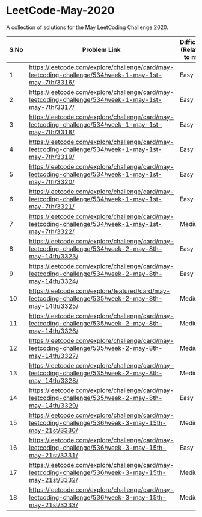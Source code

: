 # LeetCode-May-2020
A collection of solutions for the May LeetCoding Challenge 2020.

| S.No | Problem Link  | Difficulty (Relative to me) | Algorithm(s) Used | Data Structure(s) Used | Time Complexity | Space Complexity | Time to solve |
| ------------- | ------------- | ------------- | ------------- | ------------- | ------------- | ------------- | ------------- |
| 1 | https://leetcode.com/explore/challenge/card/may-leetcoding-challenge/534/week-1-may-1st-may-7th/3316/  | Easy  | Binary Search | NA | O(logn) | O(1) | Within 15 mins |
| 2 | https://leetcode.com/explore/challenge/card/may-leetcoding-challenge/534/week-1-may-1st-may-7th/3317/  | Easy  | NA | HashSet | O(m+n) | O(m) | Within 15 mins |
| 3 | https://leetcode.com/explore/challenge/card/may-leetcoding-challenge/534/week-1-may-1st-may-7th/3318/  | Easy  | NA | Array | O(1) | O(n) | Within 15 mins |
| 4 | https://leetcode.com/explore/challenge/card/may-leetcoding-challenge/534/week-1-may-1st-may-7th/3319/  | Easy  | NA | NA | O(1) | O(1) | Within 15 mins |
| 5 | https://leetcode.com/explore/challenge/card/may-leetcoding-challenge/534/week-1-may-1st-may-7th/3320/  | Easy  | NA | HashMap | O(n) | O(n) | Within 15 mins |
| 6 | https://leetcode.com/explore/challenge/card/may-leetcoding-challenge/534/week-1-may-1st-may-7th/3321/  | Easy  | NA | HashMap | O(n) | O(n) | Within 15 mins |
| 7 | https://leetcode.com/explore/challenge/card/may-leetcoding-challenge/534/week-1-may-1st-may-7th/3322/  | Medium  | NA | NA | O(n) | O(n) | Within 60 mins |
| 8 | https://leetcode.com/explore/challenge/card/may-leetcoding-challenge/534/week-2-may-8th-may-14th/3323/  | Easy  | NA | 2D Array | O(n) | O(n) | Within 15 mins |
| 9 | https://leetcode.com/explore/challenge/card/may-leetcoding-challenge/534/week-2-may-8th-may-14th/3324/  | Easy  | NA | NA | O(n) | O(1) | Within 60 mins |
| 10 | https://leetcode.com/explore/featured/card/may-leetcoding-challenge/535/week-2-may-8th-may-14th/3325/ | Medium  | NA | Map, Array | O(n2) | O(1) | Within 60 mins |
| 11 | https://leetcode.com/explore/challenge/card/may-leetcoding-challenge/535/week-2-may-8th-may-14th/3326/ | Medium  | Recursion | Array | O(n) | O(1) | Within 60 mins |
| 12 | https://leetcode.com/explore/challenge/card/may-leetcoding-challenge/535/week-2-may-8th-may-14th/3327/ | Medium  | BST, Recursion | Array | O(log n) | O(1) | Within 60 mins |
| 13 | https://leetcode.com/explore/challenge/card/may-leetcoding-challenge/535/week-2-may-8th-may-14th/3328/ | Medium  | NA | Array | O(k) | O(k) | Within 60 mins |
| 14 | https://leetcode.com/explore/challenge/card/may-leetcoding-challenge/535/week-2-may-8th-may-14th/3329/ | Easy  | NA | Trie, Map | O(1) | O(1) | Within 30 mins |
| 15 | https://leetcode.com/explore/challenge/card/may-leetcoding-challenge/536/week-3-may-15th-may-21st/3330/ | Medium | Kadane | Array | O(n) | O(n) | Within 60 mins |
| 16 | https://leetcode.com/explore/challenge/card/may-leetcoding-challenge/536/week-3-may-15th-may-21st/3331/ | Easy | NA | NA | O(n) | O(1) | Within 20 mins |
| 17 | https://leetcode.com/explore/challenge/card/may-leetcoding-challenge/536/week-3-may-15th-may-21st/3332/ | Medium | NA | NA | O(n) | O(1) | Within 45 mins |
| 18 | https://leetcode.com/explore/challenge/card/may-leetcoding-challenge/536/week-3-may-15th-may-21st/3333/ | Medium | NA | NA | O(n) | O(1) | Within 45 mins |